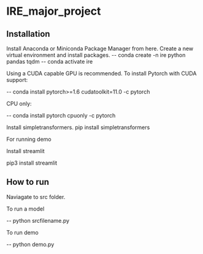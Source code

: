 # IRE_major_project

## Installation 

Install Anaconda or Miniconda Package Manager from here.
Create a new virtual environment and install packages.
-- conda create -n ire python pandas tqdm
-- conda activate ire

Using a CUDA capable GPU is recommended. To install Pytorch with CUDA support:

-- conda install pytorch>=1.6 cudatoolkit=11.0 -c pytorch

CPU only:


-- conda install pytorch cpuonly -c pytorch

Install simpletransformers. pip install simpletransformers

For running demo 

Install streamlit 

pip3 install streamlit

## How to run 

Naviagate to src folder.

To run a model

-- python srcfilename.py

To run demo

-- python demo.py
